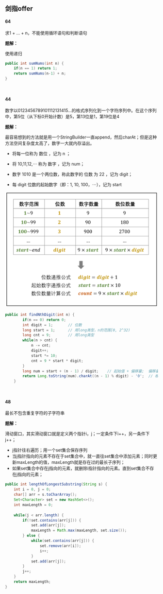 ## 剑指offer

#### 64

求1 + ... + n，不能使用循环语句和判断语句

**题解：**

使用递归

```java
public int sumNums(int n) {
    if(n == 1) return 1;
    return sumNums(n-1) + n;
}
```

​	

#### 44

数字以0123456789101112131415…的格式序列化到一个字符序列中。在这个序列中，第5位（从下标0开始计数）是5，第13位是1，第19位是4

**题解：**

最容易想到的方法就是用一个StringBuilder一直append，然后charAt；但是这种方法空间复杂度太高了，数字一大就内存溢出。

* 将每一位称为 数位 ，记为 n ；

* 将 10,11,12,⋯ 称为 数字 ，记为 num；

* 数字 1010 是一个两位数，称此数字的 位数 为 22 ，记为 digit；

* 每 digit 位数的起始数字（即：1, 10, 100，⋯），记为 start

![](../img/剑指offer/44.png)



```java
public int findNthDigit(int n) {
        if(n == 0) return 0;
        int digit = 1;       // 位数
        long start = 1;      // 用long类型，n的范围[0, 2^32)
        long cnt = 9;		 // 用long类型
        while(n > cnt) {
            n -= cnt;
            digit++;
            start *= 10;
            cnt = 9 * start * digit;
        }
        long num = start + (n - 1) / digit;	   // 起始值 + 偏移量;  偏移量：[(n-1)/digit]，找到对应的值
        return Long.toString(num).charAt((n - 1) % digit) - '0';  // 根据(n-1)%digit找到该值中对应的位置
    }
```

​	

#### 48

最长不包含重复字符的子字符串

**题解：**

滑动窗口，其实滑动窗口就是定义两个指针i，j；一定条件下i++，另一条件下j++；

* j指针往右遍历；用一个set集合保存序列
* 当j指针指向的元素不存在于set集合中，就一直往set集合中添加元素；同时更新maxLength的值，maxLength就是存在过的最长子序列；
* 如果set集合中存在j指向的元素，就删除i指针指向的元素。直到set集合不存在j指向的元素；



```java
public int lengthOfLongestSubstring(String s) {
    int i = 0, j = 0;
    char[] arr = s.toCharArray();
    Set<Character> set = new HashSet<>();
    int maxLength = 0;

    while(j < arr.length) {
        if(!set.contains(arr[j])) {
            set.add(arr[j]);
            maxLength = Math.max(maxLength, set.size());
        } else {
            while(set.contains(arr[j])) {
                set.remove(arr[i]);
                i++;
            }
            set.add(arr[j]);
        }
        j++;
    }
    return maxLength;
}
```

